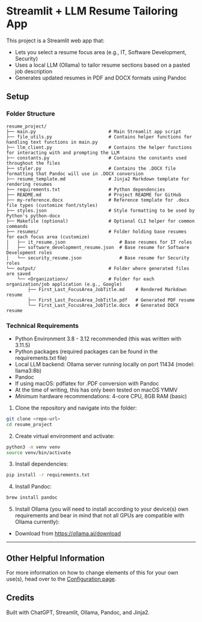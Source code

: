 # Streamlit + LLM Resume Tailoring App

This project is a Streamlit web app that:
- Lets you select a resume focus area (e.g., IT, Software Development, Security)
- Uses a local LLM (Ollama) to tailor resume sections based on a pasted job description
- Generates updated resumes in PDF and DOCX formats using Pandoc

## Setup
### Folder Structure
```
resume_project/
├── main.py                           # Main Streamlit app script
├── file_utils.py                     # Contains helper functions for handling text functions in main.py
├── llm_client.py                     # Contains the helper functions for interacting with and prompting the LLM
├── constants.py                      # Contains the constants used throughout the files
├── styler.py                         # Contains the .DOCX file formatting that Pandoc will use in .DOCX conversion
├── resume_template.md                # Jinja2 Markdown template for rendering resumes
├── requirements.txt                  # Python dependencies
├── README.md                         # Project README for GitHub
├── my-reference.docx                 # Reference template for .docx file types (customize font/styles)
├── styles.json                       # Style formatting to be used by Python's python-docx
├── Makefile (optional)               # Optional CLI helper for common commands
├── resumes/                          # Folder holding base resumes for each focus area (customize)
│   ├── it_resume.json                    # Base resumes for IT roles
│   ├── software_development_resume.json  # Base resume for Software Development roles
│   └── security_resume.json              # Base resume for Security roles
└── output/                           # Folder where generated files are saved
    └── <Organization>/               # Folder for each organization/job application (e.g., Google)
        ├── First_Last_FocusArea_JobTitle.md    # Rendered Markdown resume
        ├── First_Last_FocusArea_JobTitle.pdf   # Generated PDF resume
        └── First_Last_FocusArea_JobTitle.docx  # Generated DOCX resume
```
### Technical Requirements
- Python Environment 3.8 - 3.12 recommended (this was written with 3.11.5)
- Python packages (required packages can be found in the requirements.txt file)
- Local LLM backend: Ollama server running locally on port 11434 (model: llama3:8b)
- Pandoc
- If using macOS: pdflatex for .PDF conversion with Pandoc
- At the time of writing, this has only been tested on macOS YMMV
- *Minimum* hardware recommendations: 4-core CPU, 8GB RAM (basic)

1. Clone the repository and navigate into the folder:

```bash
git clone <repo-url>
cd resume_project
```

2. Create virtual environment and activate:
```bash
python3 -m venv venv
source venv/bin/activate
```

3. Install dependencies:
```bash
pip install -r requirements.txt
```

4. Install Pandoc:
```bash
brew install pandoc
```

5. Install Ollama (you will need to install according to your device(s) own requirements and bear in mind that not all GPUs are compatible with Ollama currently):
- Download from https://ollama.ai/download

---

## Other Helpful Information
For more information on how to change elements of this for your own use(s), head over to the [Configuration page](configuring_model.md).

## Credits
Built with ChatGPT, Streamlit, Ollama, Pandoc, and Jinja2.